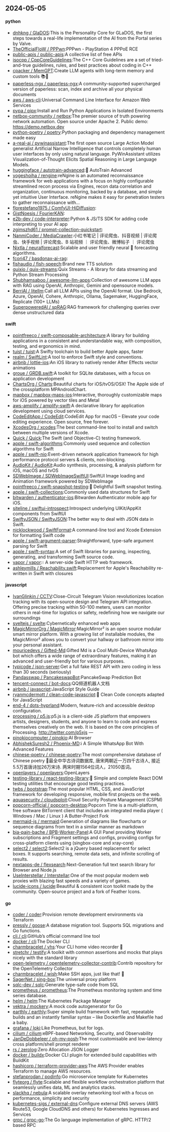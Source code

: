 ## 2024-05-05

#### python
* [dnhkng / GlaDOS](https://github.com/dnhkng/GlaDOS):This is the Personality Core for GLaDOS, the first steps towards a real-life implementation of the AI from the Portal series by Valve.
* [TheOfficialFloW / PPPwn](https://github.com/TheOfficialFloW/PPPwn):PPPwn - PlayStation 4 PPPoE RCE
* [public-apis / public-apis](https://github.com/public-apis/public-apis):A collective list of free APIs
* [isocpp / CppCoreGuidelines](https://github.com/isocpp/CppCoreGuidelines):The C++ Core Guidelines are a set of tried-and-true guidelines, rules, and best practices about coding in C++
* [cpacker / MemGPT](https://github.com/cpacker/MemGPT):Create LLM agents with long-term memory and custom tools 📚🦙
* [paperless-ngx / paperless-ngx](https://github.com/paperless-ngx/paperless-ngx):A community-supported supercharged version of paperless: scan, index and archive all your physical documents
* [aws / aws-cli](https://github.com/aws/aws-cli):Universal Command Line Interface for Amazon Web Services
* [pypa / pipx](https://github.com/pypa/pipx):Install and Run Python Applications in Isolated Environments
* [netbox-community / netbox](https://github.com/netbox-community/netbox):The premier source of truth powering network automation. Open source under Apache 2. Public demo: https://demo.netbox.dev
* [python-poetry / poetry](https://github.com/python-poetry/poetry):Python packaging and dependency management made easy
* [a-real-ai / pywinassistant](https://github.com/a-real-ai/pywinassistant):The first open source Large Action Model generalist Artificial Narrow Intelligence that controls completely human user interfaces by only using natural language. PyWinAssistant utilizes Visualization-of-Thought Elicits Spatial Reasoning in Large Language Models.
* [huggingface / autotrain-advanced](https://github.com/huggingface/autotrain-advanced):🤗 AutoTrain Advanced
* [yogeshojha / rengine](https://github.com/yogeshojha/rengine):reNgine is an automated reconnaissance framework for web applications with a focus on highly configurable streamlined recon process via Engines, recon data correlation and organization, continuous monitoring, backed by a database, and simple yet intuitive User Interface. reNgine makes it easy for penetration testers to gather reconnaissance with…
* [florestefano1975 / ComfyUI-HiDiffusion](https://github.com/florestefano1975/ComfyUI-HiDiffusion):
* [GistNoesis / FourierKAN](https://github.com/GistNoesis/FourierKAN):
* [e2b-dev / code-interpreter](https://github.com/e2b-dev/code-interpreter):Python & JS/TS SDK for adding code interpreting to your AI app
* [zgimszhd61 / prompt-collection-quickstart](https://github.com/zgimszhd61/prompt-collection-quickstart):
* [NanmiCoder / MediaCrawler](https://github.com/NanmiCoder/MediaCrawler):小红书笔记 | 评论爬虫、抖音视频 | 评论爬虫、快手视频 | 评论爬虫、B 站视频 ｜ 评论爬虫、微博帖子 ｜ 评论爬虫
* [Nixtla / neuralforecast](https://github.com/Nixtla/neuralforecast):Scalable and user friendly neural 🧠 forecasting algorithms.
* [fcori47 / basdonax-ai-rag](https://github.com/fcori47/basdonax-ai-rag):
* [fishaudio / fish-speech](https://github.com/fishaudio/fish-speech):Brand new TTS solution
* [quixio / quix-streams](https://github.com/quixio/quix-streams):Quix Streams - A library for data streaming and Python Stream Processing
* [Shubhamsaboo / awesome-llm-apps](https://github.com/Shubhamsaboo/awesome-llm-apps):Collection of awesome LLM apps with RAG using OpenAI, Anthropic, Gemini and opensource models.
* [BerriAI / litellm](https://github.com/BerriAI/litellm):Call all LLM APIs using the OpenAI format. Use Bedrock, Azure, OpenAI, Cohere, Anthropic, Ollama, Sagemaker, HuggingFace, Replicate (100+ LLMs)
* [SuperpoweredAI / spRAG](https://github.com/SuperpoweredAI/spRAG):RAG framework for challenging queries over dense unstructured data

#### swift
* [pointfreeco / swift-composable-architecture](https://github.com/pointfreeco/swift-composable-architecture):A library for building applications in a consistent and understandable way, with composition, testing, and ergonomics in mind.
* [tuist / tuist](https://github.com/tuist/tuist):A Swifty toolchain to build better Apple apps, faster
* [realm / SwiftLint](https://github.com/realm/SwiftLint):A tool to enforce Swift style and conventions.
* [airbnb / lottie-ios](https://github.com/airbnb/lottie-ios):An iOS library to natively render After Effects vector animations
* [groue / GRDB.swift](https://github.com/groue/GRDB.swift):A toolkit for SQLite databases, with a focus on application development
* [ChartsOrg / Charts](https://github.com/ChartsOrg/Charts):Beautiful charts for iOS/tvOS/OSX! The Apple side of the crossplatform MPAndroidChart.
* [mapbox / mapbox-maps-ios](https://github.com/mapbox/mapbox-maps-ios):Interactive, thoroughly customizable maps for iOS powered by vector tiles and Metal
* [aws-amplify / amplify-swift](https://github.com/aws-amplify/amplify-swift):A declarative library for application development using cloud services.
* [CodeEditApp / CodeEdit](https://github.com/CodeEditApp/CodeEdit):CodeEdit App for macOS – Elevate your code editing experience. Open source, free forever.
* [XcodesOrg / xcodes](https://github.com/XcodesOrg/xcodes):The best command-line tool to install and switch between multiple versions of Xcode.
* [Quick / Quick](https://github.com/Quick/Quick):The Swift (and Objective-C) testing framework.
* [apple / swift-algorithms](https://github.com/apple/swift-algorithms):Commonly used sequence and collection algorithms for Swift
* [apple / swift-nio](https://github.com/apple/swift-nio):Event-driven network application framework for high performance protocol servers & clients, non-blocking.
* [AudioKit / AudioKit](https://github.com/AudioKit/AudioKit):Audio synthesis, processing, & analysis platform for iOS, macOS and tvOS
* [SDWebImage / SDWebImageSwiftUI](https://github.com/SDWebImage/SDWebImageSwiftUI):SwiftUI Image loading and Animation framework powered by SDWebImage
* [pointfreeco / swift-snapshot-testing](https://github.com/pointfreeco/swift-snapshot-testing):📸 Delightful Swift snapshot testing.
* [apple / swift-collections](https://github.com/apple/swift-collections):Commonly used data structures for Swift
* [bitwarden / authenticator-ios](https://github.com/bitwarden/authenticator-ios):Bitwarden Authenticator mobile app for iOS.
* [siteline / swiftui-introspect](https://github.com/siteline/swiftui-introspect):Introspect underlying UIKit/AppKit components from SwiftUI
* [SwiftyJSON / SwiftyJSON](https://github.com/SwiftyJSON/SwiftyJSON):The better way to deal with JSON data in Swift.
* [nicklockwood / SwiftFormat](https://github.com/nicklockwood/SwiftFormat):A command-line tool and Xcode Extension for formatting Swift code
* [apple / swift-argument-parser](https://github.com/apple/swift-argument-parser):Straightforward, type-safe argument parsing for Swift
* [apple / swift-syntax](https://github.com/apple/swift-syntax):A set of Swift libraries for parsing, inspecting, generating, and transforming Swift source code.
* [vapor / vapor](https://github.com/vapor/vapor):💧 A server-side Swift HTTP web framework.
* [ashleymills / Reachability.swift](https://github.com/ashleymills/Reachability.swift):Replacement for Apple's Reachability re-written in Swift with closures

#### javascript
* [IvanGlinkin / CCTV](https://github.com/IvanGlinkin/CCTV):Close-Circuit Telegram Vision revolutionizes location tracking with its open-source design and Telegram API integration. Offering precise tracking within 50-100 meters, users can monitor others in real-time for logistics or safety, redefining how we navigate our surroundings
* [sveltejs / svelte](https://github.com/sveltejs/svelte):Cybernetically enhanced web apps
* [MagicMirrorOrg / MagicMirror](https://github.com/MagicMirrorOrg/MagicMirror):MagicMirror² is an open source modular smart mirror platform. With a growing list of installable modules, the MagicMirror² allows you to convert your hallway or bathroom mirror into your personal assistant.
* [mouricedevs / Gifted-Md](https://github.com/mouricedevs/Gifted-Md):Gifted Md is a Cool Multi-Device WhatsApp bot which offers a wide range of extraordinary features, making it an advanced and user-friendly bot for various purposes.
* [typicode / json-server](https://github.com/typicode/json-server):Get a full fake REST API with zero coding in less than 30 seconds (seriously)
* [Pandasswap / PancakeswapBot](https://github.com/Pandasswap/PancakeswapBot):PancakeSwap Prediction Bot
* [tencent-connect / bot-docs](https://github.com/tencent-connect/bot-docs):QQ频道机器人文档
* [airbnb / javascript](https://github.com/airbnb/javascript):JavaScript Style Guide
* [ryanmcdermott / clean-code-javascript](https://github.com/ryanmcdermott/clean-code-javascript):🛁 Clean Code concepts adapted for JavaScript
* [end-4 / dots-hyprland](https://github.com/end-4/dots-hyprland):Modern, feature-rich and accessible desktop configuration.
* [processing / p5.js](https://github.com/processing/p5.js):p5.js is a client-side JS platform that empowers artists, designers, students, and anyone to learn to code and express themselves creatively on the web. It is based on the core principles of Processing. http://twitter.com/p5xjs —
* [pinokiocomputer / pinokio](https://github.com/pinokiocomputer/pinokio):AI Browser
* [AbhishekSuresh2 / Phoenix-MD](https://github.com/AbhishekSuresh2/Phoenix-MD):ℹ️ A Simple WhatsApp Bot With Advanced Features
* [chinese-poetry / chinese-poetry](https://github.com/chinese-poetry/chinese-poetry):The most comprehensive database of Chinese poetry 🧶最全中华古诗词数据库, 唐宋两朝近一万四千古诗人, 接近5.5万首唐诗加26万宋诗. 两宋时期1564位词人，21050首词。
* [openlayers / openlayers](https://github.com/openlayers/openlayers):OpenLayers
* [testing-library / react-testing-library](https://github.com/testing-library/react-testing-library):🐐 Simple and complete React DOM testing utilities that encourage good testing practices.
* [twbs / bootstrap](https://github.com/twbs/bootstrap):The most popular HTML, CSS, and JavaScript framework for developing responsive, mobile first projects on the web.
* [aquasecurity / cloudsploit](https://github.com/aquasecurity/cloudsploit):Cloud Security Posture Management (CSPM)
* [popcorn-official / popcorn-desktop](https://github.com/popcorn-official/popcorn-desktop):Popcorn Time is a multi-platform, free software BitTorrent client that includes an integrated media player ( Windows / Mac / Linux ) A Butter-Project Fork
* [mermaid-js / mermaid](https://github.com/mermaid-js/mermaid):Generation of diagrams like flowcharts or sequence diagrams from text in a similar manner as markdown
* [bia-pain-bache / BPB-Worker-Panel](https://github.com/bia-pain-bache/BPB-Worker-Panel):A GUI Panel providing Worker subscriptions and Fragment settings and configs, providing configs for cross-platform clients using (singbox-core and xray-core)
* [select2 / select2](https://github.com/select2/select2):Select2 is a jQuery based replacement for select boxes. It supports searching, remote data sets, and infinite scrolling of results.
* [nextapps-de / flexsearch](https://github.com/nextapps-de/flexsearch):Next-Generation full text search library for Browser and Node.js
* [UseInterstellar / Interstellar](https://github.com/UseInterstellar/Interstellar):One of the most popular modern web proxies with blazing fast speeds and a variety of games.
* [lucide-icons / lucide](https://github.com/lucide-icons/lucide):Beautiful & consistent icon toolkit made by the community. Open-source project and a fork of Feather Icons.

#### go
* [coder / coder](https://github.com/coder/coder):Provision remote development environments via Terraform
* [pressly / goose](https://github.com/pressly/goose):A database migration tool. Supports SQL migrations and Go functions.
* [cli / cli](https://github.com/cli/cli):GitHub’s official command line tool
* [docker / cli](https://github.com/docker/cli):The Docker CLI
* [charmbracelet / vhs](https://github.com/charmbracelet/vhs):Your CLI home video recorder 📼
* [stretchr / testify](https://github.com/stretchr/testify):A toolkit with common assertions and mocks that plays nicely with the standard library
* [open-telemetry / opentelemetry-collector-contrib](https://github.com/open-telemetry/opentelemetry-collector-contrib):Contrib repository for the OpenTelemetry Collector
* [charmbracelet / wish](https://github.com/charmbracelet/wish):Make SSH apps, just like that! 💫
* [SagerNet / sing-box](https://github.com/SagerNet/sing-box):The universal proxy platform
* [sqlc-dev / sqlc](https://github.com/sqlc-dev/sqlc):Generate type-safe code from SQL
* [prometheus / prometheus](https://github.com/prometheus/prometheus):The Prometheus monitoring system and time series database.
* [helm / helm](https://github.com/helm/helm):The Kubernetes Package Manager
* [vektra / mockery](https://github.com/vektra/mockery):A mock code autogenerator for Go
* [earthly / earthly](https://github.com/earthly/earthly):Super simple build framework with fast, repeatable builds and an instantly familiar syntax – like Dockerfile and Makefile had a baby.
* [grafana / loki](https://github.com/grafana/loki):Like Prometheus, but for logs.
* [cilium / cilium](https://github.com/cilium/cilium):eBPF-based Networking, Security, and Observability
* [JanDeDobbeleer / oh-my-posh](https://github.com/JanDeDobbeleer/oh-my-posh):The most customisable and low-latency cross platform/shell prompt renderer
* [rs / zerolog](https://github.com/rs/zerolog):Zero Allocation JSON Logger
* [docker / buildx](https://github.com/docker/buildx):Docker CLI plugin for extended build capabilities with BuildKit
* [hashicorp / terraform-provider-aws](https://github.com/hashicorp/terraform-provider-aws):The AWS Provider enables Terraform to manage AWS resources.
* [stefanprodan / podinfo](https://github.com/stefanprodan/podinfo):Go microservice template for Kubernetes
* [flyteorg / flyte](https://github.com/flyteorg/flyte):Scalable and flexible workflow orchestration platform that seamlessly unifies data, ML and analytics stacks.
* [slackhq / nebula](https://github.com/slackhq/nebula):A scalable overlay networking tool with a focus on performance, simplicity and security
* [kubernetes-sigs / external-dns](https://github.com/kubernetes-sigs/external-dns):Configure external DNS servers (AWS Route53, Google CloudDNS and others) for Kubernetes Ingresses and Services
* [grpc / grpc-go](https://github.com/grpc/grpc-go):The Go language implementation of gRPC. HTTP/2 based RPC
